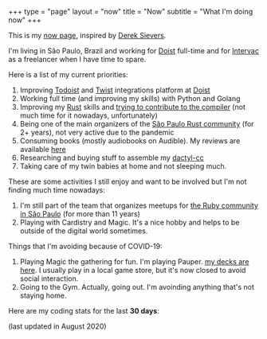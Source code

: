 +++
type = "page"
layout = "now"
title = "Now"
subtitle = "What I'm doing now"
+++

This is my [now page](http://nownownow.com/about), inspired
by [Derek Sievers](https://sivers.org/now).

I'm living in São Paulo, Brazil and working
for [Doist](https://doist.com) full-time and
for [Intervac](https://intervac-homeexchange.com) as a freelancer
when I have time to spare.

Here is a list of my current priorities:

1. Improving [Todoist](https://developer.todoist.com) and [Twist](https://developer.twist.com) integrations platform at [Doist](https://doist.com)
1. Working full time (and improving my skills) with Python and Golang
1. Improving my [Rust](https://www.rust-lang.org/en-US/) skills and [trying to contribute to the compiler](/post/contributing-to-rust/) (not much time for it nowadays, unfortunately)
1. Being one of the main organizers of the [São Paulo Rust community](https://www.meetup.com/Rust-Sao-Paulo-Meetup/) (for 2+ years), not very active due to the pandemic
1. Consuming books (mostly audiobooks on Audible). My reviews are available [here](https://goodreads.com/pothix)
1. Researching and buying stuff to assemble my [dactyl-cc](https://github.com/mjohns/dactyl-cc/)
1. Taking care of my twin babies at home and not sleeping much.

These are some activities I still enjoy and want to be involved but I'm not finding much time nowadays:

1. I'm still part of the team that organizes meetups for [the Ruby community in São Paulo](https://gurusp.org) (for more than 11 years)
1. Playing with Cardistry and Magic. It's a nice hobby and helps to be outside of the digital world sometimes.

Things that I'm avoiding because of COVID-19:

1. Playing Magic the gathering for fun. I'm playing Pauper. [my decks are here](https://www.mtgvault.com/pothix/). I usually play in a local game store, but it's now closed to avoid social interaction.
1. Going to the Gym. Actually, going out. I'm avoinding anything that's not staying home.

Here are my coding stats for the last **30 days**:

(last updated in August 2020)

